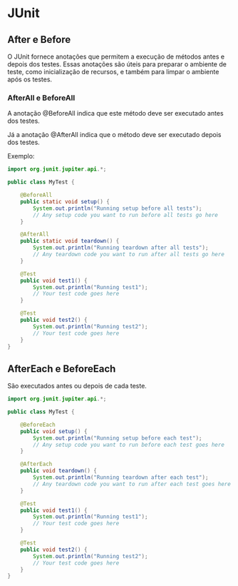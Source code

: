 # JUnit

## After e Before

O JUnit fornece anotações que permitem a execução de métodos antes e depois dos testes. Essas anotações são úteis para preparar o ambiente de teste, como inicialização de recursos, e também para limpar o ambiente após os testes.

### AfterAll e BeforeAll

A anotação @BeforeAll indica que este método deve ser executado antes dos testes.

Já a anotação @AfterAll indica que o método deve ser executado depois dos testes.

Exemplo:

```java
import org.junit.jupiter.api.*;

public class MyTest {

    @BeforeAll
    public static void setup() {
        System.out.println("Running setup before all tests");
        // Any setup code you want to run before all tests go here
    }

    @AfterAll
    public static void teardown() {
        System.out.println("Running teardown after all tests");
        // Any teardown code you want to run after all tests go here
    }

    @Test
    public void test1() {
        System.out.println("Running test1");
        // Your test code goes here
    }

    @Test
    public void test2() {
        System.out.println("Running test2");
        // Your test code goes here
    }
}
```

## AfterEach e BeforeEach

São executados antes ou depois de cada teste.

```java
import org.junit.jupiter.api.*;

public class MyTest {

    @BeforeEach
    public void setup() {
        System.out.println("Running setup before each test");
        // Any setup code you want to run before each test goes here
    }

    @AfterEach
    public void teardown() {
        System.out.println("Running teardown after each test");
        // Any teardown code you want to run after each test goes here
    }

    @Test
    public void test1() {
        System.out.println("Running test1");
        // Your test code goes here
    }

    @Test
    public void test2() {
        System.out.println("Running test2");
        // Your test code goes here
    }
}
```



